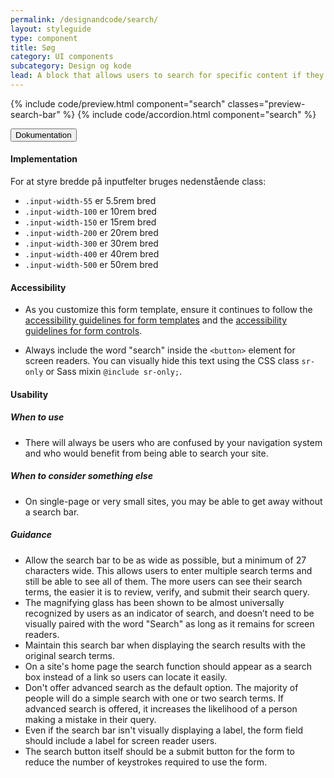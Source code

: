 ```yaml
---
permalink: /designandcode/search/
layout: styleguide
type: component
title: Søg
category: UI components
subcategory: Design og kode
lead: A block that allows users to search for specific content if they know what search terms to use or can’t find desired content in the main navigation
---
```


{% include code/preview.html component="search" classes="preview-search-bar" %}
{% include code/accordion.html component="search" %}
<div class="accordion-bordered">
  <button class="button-unstyled accordion-button"
      aria-expanded="true" aria-controls="search-bar-docs">
    Dokumentation
  </button>
  <div id="search-bar-docs" aria-hidden="false" class="accordion-content">
      <h4 class="heading">Implementation</h4>
    <p>For at styre bredde på inputfelter bruges nedenstående class:</p>
    <ul>
      <li><code>.input-width-55</code> er 5.5rem bred</li>
      <li><code>.input-width-100</code> er 10rem bred</li>
      <li><code>.input-width-150</code> er 15rem bred</li>
      <li><code>.input-width-200</code> er 20rem bred</li>
      <li><code>.input-width-300</code> er 30rem bred</li>
      <li><code>.input-width-400</code> er 40rem bred</li>
      <li><code>.input-width-500</code> er 50rem bred</li>
    </ul>
    <h4 class="heading">Accessibility</h4>
    <ul class="content-list">
      <li>As you customize this form template, ensure it continues to follow the <a href="{{ site.baseurl }}/form-templates/">accessibility guidelines for form templates</a> and the <a href="{{ site.baseurl }}/form-controls/">accessibility guidelines for form controls</a>.</li>
    </ul>
    <ul class="content-list">
      <li>Always include the word "search" inside the <code>&lt;button&gt;</code> element for screen readers. You can visually hide this text using the CSS class <code>sr-only</code> or Sass mixin <code>@include sr-only;</code>.</li>
    </ul>
    <h4 class="heading">Usability</h4>
    <h5>When to use</h5>
    <ul class="content-list">
      <li>There will always be users who are confused by your navigation system and who would benefit from being able to search your site.</li>
    </ul>
    <h5>When to consider something else</h5>
    <ul class="content-list">
      <li>On single-page or very small sites, you may be able to get away without a search bar.</li>
    </ul>
    <h5>Guidance</h5>
    <ul class="content-list">
      <li>Allow the search bar to be as wide as possible, but a minimum of 27 characters wide. This allows users to enter multiple search terms and still be able to see all of them. The more users can see their search terms, the easier it is to review, verify, and submit their search query.</li>
      <li>The magnifying glass has been shown to be almost universally recognized by users as an indicator of search, and doesn’t need to be visually paired with the word "Search" as long as it remains for screen readers.</li>
      <li>Maintain this search bar when displaying the search results with the original search terms.</li>
      <li>On a site's home page the search function should appear as a search box instead of a link so users can locate it easily.</li>
      <li>Don't offer advanced search as the default option. The majority of people will do a simple search with one or two search terms. If advanced search is offered, it increases the likelihood of a person making a mistake in their query.</li>
      <li>Even if the search bar isn't visually displaying a label, the form field should include a label for screen reader users.</li>
      <li>The search button itself should be a submit button for the form to reduce the number of keystrokes required to use the form.</li>
    </ul>
  </div>
</div>
